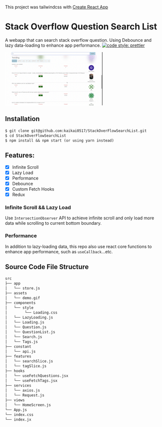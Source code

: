 This project was tailwindcss with [Create React App](https://github.com/facebook/create-react-app)

# Stack Overflow Question Search List
A webapp that can search stack overflow question.
Using Debounce and lazy data-loading to enhance app performance.
[![code style: prettier](https://img.shields.io/badge/code_style-prettier-ff69b4.svg?style=flat-square)](https://github.com/prettier/prettier)

![image](./src/assets/demo.gif)

## Installation

```shell
$ git clone git@github.com:kaikai0517/StackOverFlowSearchList.git
$ cd StackOverFlowSearchList
$ npm install && npm start (or using yarn instead)
```

## Features:
  - [X] Infinite Scroll
  - [X] Lazy Load
  - [X] Performance
  - [X] Debounce
  - [X] Custom Fetch Hooks
  - [X] Redux

### Infinite Scroll && Lazy Load
Use `IntersectionObserver` API to achieve infinite scroll and only load more data while scrolling to current bottom boundary.

### Performance
In addition to lazy-loading data, this repo also use react core functions to enhance app performance, such as `useCallback`...etc.

## Source Code File Structure
```
src
├── app
│   └── store.js
├── assets
│   └── demo.gif
├── components
│   └── style
│        └── Loading.css
│   └── LazyLoading.js
│   └── Loading.js
│   └── Question.js
│   └── QuestionList.js
│   └── Search.js
│   └── Tags.js
├── constant
│   └── api.js
├── features
│   └── searchSlice.js
│   └── tagSlice.js
├── hooks
│   └── useFetchQuestions.jsx
│   └── useFetchTags.jsx
├── services
│   └── axios.js
│   └── Request.js
├── views
│   └── HomeScreen.js
└── App.js
└── index.css
└── index.jx
```
